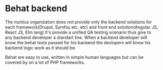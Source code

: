 # Behat backend
The nuntius organization does not provide only the backend solutions for each framework(Drupal, Symfoy etc. etc) and 
front end solution(Angular JS, React JS, Elm lang) it's provide a unified QA testing scenario thus give to any backend
developer a standart line. When a backend developer will know the behat tests passed for his backend the devlopers 
will know his backend logic work as it should be.

Behat are easy to use, written in simple human languages but can be covered by on a lot of PHP frameworks.

